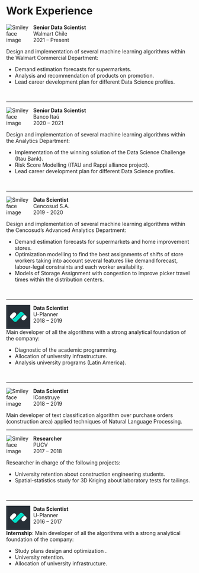 # Work Experience

<p>
<img src="https://upload.wikimedia.org/wikipedia/commons/thumb/1/14/Walmart_Spark.svg/1200px-Walmart_Spark.svg.png" alt="Smiley face image"
style="float:left; width:65px; height:65px;">
<span style="vertical-align:bottom">
&nbsp <strong> Senior Data Scientist</strong> <br>
&nbsp  Walmart Chile  <br>
&nbsp 2021 – Present
</span>
</p>

Design and implementation of several machine learning algorithms within the
Walmart Commercial Department:

* Demand estimation forecasts for supermarkets.
* Analysis and recommendation of products on promotion.
* Lead career development plan for different Data Science profiles.
<br>
<hr size="30">
<p>
<img src="https://upload.wikimedia.org/wikipedia/commons/thumb/8/8a/Banco_Ita%C3%BA_logo.svg/1011px-Banco_Ita%C3%BA_logo.svg.png" alt="Smiley face image"
style="float:left; width:65px; height:65px;">
<span style="vertical-align:bottom">
&nbsp <strong> Senior Data Scientist</strong> <br>
&nbsp  Banco Itaú <br>
&nbsp 2020 – 2021
</span>
</p>

Design and implementation of several machine learning algorithms within the
Analytics Department:

* Implementation of the winning solution of the Data Science Challenge (Itau
Bank).
* Risk Score Modelling (ITAU and Rappi alliance project).
* Lead career development plan for different Data Science profiles.
<br>
<hr size="30">
<p>
<img src="https://upload.wikimedia.org/wikipedia/commons/thumb/d/dc/Cencosud_logo.svg/2560px-Cencosud_logo.svg.png" alt="Smiley face image"
style="float:left; width:65px; height:65px;">
<span style="vertical-align:bottom">
&nbsp <strong> Data Scientist</strong> <br>
&nbsp   Cencosud S.A. <br>
&nbsp 2019 - 2020
</span>
</p>

Design and implementation of several machine learning algorithms within the
Cencosud’s Advanced Analytics Department:

* Demand estimation forecasts for supermarkets and home improvement stores.
* Optimization modelling to find the best assignments of shifts of store workers
taking into account several features like demand forecast, labour-legal constraints
and each worker availability.
* Models of Storage Assignment with congestion to improve picker travel times
within the distribution centers.
<br>
<hr size="30">
 <p>
<img src="../../images/uplanner.jpg" alt="Smiley face image"
style="float:left; width:65px; height:65px;">
<span style="vertical-align:bottom">
&nbsp <strong> Data Scientist</strong> <br>
&nbsp  U-Planner <br>
&nbsp 2018 – 2019
</span>
</p>

Main developer of all the algorithms with a strong analytical foundation of the
company:

* Diagnostic of the academic programming.
* Allocation of university infrastructure.
* Analysis university programs (Latin America).
<br>
<hr size="30">
 <p>
<img src="https://getonbrd-prod.s3.amazonaws.com/uploads/users/logo/7603/Ic.png" alt="Smiley face image"
style="float:left; width:65px; height:65px;">
<span style="vertical-align:bottom">
&nbsp <strong> Data Scientist</strong> <br>
&nbsp  IConstruye <br>
&nbsp 2018 – 2019
</span>
</p>

Main developer of text classification algorithm over purchase orders (construction
area) applied techniques of Natural Language Processing.
<br>
<hr size="30">
 <p>
<img src="https://upload.wikimedia.org/wikipedia/commons/thumb/c/cb/PUCV_Escudo2016.svg/1725px-PUCV_Escudo2016.svg.png" alt="Smiley face image"
style="float:left; width:65px; height:65px;">
<span style="vertical-align:bottom">
&nbsp <strong> Researcher</strong> <br>
&nbsp PUCV <br>
&nbsp 2017 – 2018
</span>
</p>

Researcher in charge of the following projects:

* University retention about construction engineering students.
* Spatial-statistics study for 3D Kriging about laboratory tests for tailings.
<br>
<hr size="30">
 <p>
<img src="../../images/uplanner.jpg" alt="Smiley face image"
style="float:left; width:65px; height:65px;">
<span style="vertical-align:bottom">
&nbsp <strong> Data Scientist</strong> <br>
&nbsp  U-Planner <br>
&nbsp 2016 – 2017
</span>
</p>

**Internship**: Main developer of all the algorithms with a strong analytical foundation
of the company:

* Study plans design and optimization .
* University retention.
* Allocation of university infrastructure.

